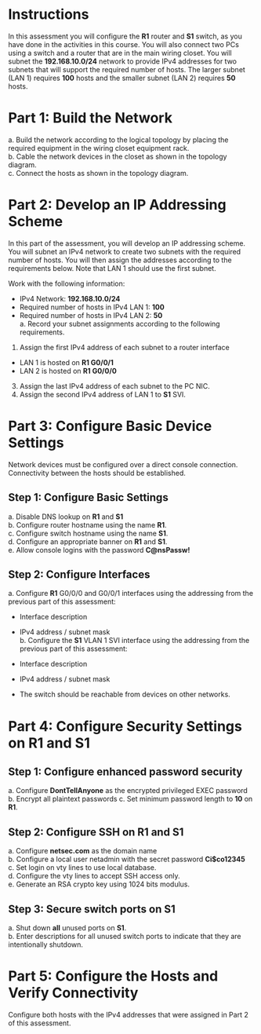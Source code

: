 # Instructions
In this assessment you will configure the **R1** router and **S1** switch, as you have done in the activities in this course. You will also connect two PCs using a switch and a router that are in the main wiring closet. You will subnet the **192.168.10.0/24** network to provide IPv4 addresses for two subnets that will support the required number of hosts. The larger subnet (LAN 1) requires **100** hosts and the smaller subnet (LAN 2) requires **50** hosts.

# Part 1: Build the Network
a. Build the network according to the logical topology by placing the required equipment in the wiring closet equipment rack.<br>
b. Cable the network devices in the closet as shown in the topology diagram.<br>
c. Connect the hosts as shown in the topology diagram.

# Part 2: Develop an IP Addressing Scheme
In this part of the assessment, you will develop an IP addressing scheme. You will subnet an IPv4 network to create two subnets with the required number of hosts. You will then assign the addresses according to the requirements below. Note that LAN 1 should use the first subnet.<br>

Work with the following information:<br>

- IPv4 Network: **192.168.10.0/24**
- Required number of hosts in IPv4 LAN 1: **100**
- Required number of hosts in IPv4 LAN 2: **50**<br>
a. Record your subnet assignments according to the following requirements.

1) Assign the first IPv4 address of each subnet to a router interface

- LAN 1 is hosted on **R1 G0/0/1**
- LAN 2 is hosted on **R1 G0/0/0**
3) Assign the last IPv4 address of each subnet to the PC NIC.
4) Assign the second IPv4 address of LAN 1 to **S1** SVI.

# Part 3: Configure Basic Device Settings
Network devices must be configured over a direct console connection. Connectivity between the hosts should be established.

## Step 1: Configure Basic Settings
a. Disable DNS lookup on **R1** and **S1**<br>
b. Configure router hostname using the name **R1**.<br>
c. Configure switch hostname using the name **S1**.<br>
d. Configure an appropriate banner on **R1** and **S1**.<br>
e. Allow console logins with the password **C@nsPassw!**

## Step 2: Configure Interfaces
a. Configure **R1** G0/0/0 and G0/0/1 interfaces using the addressing from the previous part of this assessment:

- Interface description
- IPv4 address / subnet mask<br>
b. Configure the **S1** VLAN 1 SVI interface using the addressing from the previous part of this assessment:

- Interface description
- IPv4 address / subnet mask
- The switch should be reachable from devices on other networks.

# Part 4: Configure Security Settings on R1 and S1
## Step 1: Configure enhanced password security
a. Configure **DontTellAnyone** as the encrypted privileged EXEC password
b. Encrypt all plaintext passwords
c. Set minimum password length to **10** on **R1**.

## Step 2: Configure SSH on R1 and S1
a. Configure **netsec.com** as the domain name<br>
b. Configure a local user netadmin with the secret password **Ci$co12345**<br>
c. Set login on vty lines to use local database.<br>
d. Configure the vty lines to accept SSH access only.<br>
e. Generate an RSA crypto key using 1024 bits modulus.

## Step 3: Secure switch ports on S1
a. Shut down **all** unused ports on **S1**.<br>
b. Enter descriptions for all unused switch ports to indicate that they are intentionally shutdown.

# Part 5: Configure the Hosts and Verify Connectivity
Configure both hosts with the IPv4 addresses that were assigned in Part 2 of this assessment.
